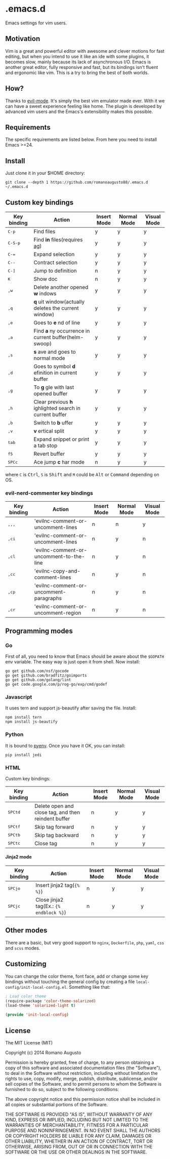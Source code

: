 # .emacs.d
Emacs settings for vim users.

## Motivation
Vim is a great and powerful editor with awesome and clever motions for fast editing, but when you intend to use it like an ide with some plugins, it becomes slow, mainly because its lack of asynchronous I/O.
Emacs is another great editor, fully responsive and fast, but its bindings isn't fluent and ergonomic like vim. This is a try to bring the best of both worlds.

## How?
Thanks to [evil-mode](http://www.emacswiki.org/Evil). It's simply the best vim emulator made ever. With it we can have a sweet experience feeling like home. The plugin is developed by advanced vim users and the Emacs's extensibility makes this possible.

## Requirements
The specific requirements are listed below. From here you need to install Emacs >=24.

## Install
Just clone it in your $HOME directory:

`git clone --depth 1 https://github.com/romanoaugusto88/.emacs.d ~/.emacs.d`

## Custom key bindings
| Key binding                 | Action                                                       | Insert Mode   | Normal Mode   | Visual Mode   |
| -----------                 | -----------                                                  | ---------     | -----------   | ------------  |
| <kbd>C-p</kbd>              | Find files                                                   | y             | y             | y             |
| <kbd>C-S-p</kbd>            | Find **in** files(requires [ag](http://geoff.greer.fm/ag/))  | y             | y             | y             |
| <kbd>C-=</kbd>              | Expand selection                                             | y             | y             | y             |
| <kbd>C--</kbd>              | Contract selection                                           | y             | y             | y             |
| <kbd>C-]</kbd>              | Jump to definition                                           | n             | y             | y             |
| <kbd>K</kbd>                | Show doc                                                     | n             | y             | y             |
| <kbd>,</kbd><kbd>w</kbd>    | Delete another opened **w** indows                           | y             | y             | y             |
| <kbd>,</kbd><kbd>q</kbd>    | **q** uit window(actually deletes the current window)        | y             | y             | y             |
| <kbd>,</kbd><kbd>e</kbd>    | Goes to **e** nd of line                                     | y             | y             | y             |
| <kbd>,</kbd><kbd>a</kbd>    | Find **a** ny occurrence in current buffer(helm-swoop)       | y             | y             | y             |
| <kbd>,</kbd><kbd>s</kbd>    | **s** ave and goes to normal mode                            | y             | y             | y             |
| <kbd>,</kbd><kbd>d</kbd>    | Goes to symbol **d** efinition in current buffer             | y             | y             | y             |
| <kbd>,</kbd><kbd>g</kbd>    | To **g** gle with last opened buffer                         | y             | y             | y             |
| <kbd>,</kbd><kbd>h</kbd>    | Clear previous **h** ighlighted search in current buffer     | y             | y             | y             |
| <kbd>,</kbd><kbd>b</kbd>    | Switch to **b** uffer                                        | y             | y             | y             |
| <kbd>,</kbd><kbd>v</kbd>    | **v** ertical split                                          | y             | y             | y             |
| <kbd>tab</kbd>              | Expand snippet or print a tab stop                           | y             | y             | y             |
| <kbd>f5</kbd>               | Revert buffer                                                | y             | y             | y             |
| <kbd>SPC</kbd><kbd>c</kbd>  | Ace jump **c** har mode                                      | n             | y             | y             |

where `C` is <kbd>Ctrl</kbd>, `S` is <kbd>Shift</kbd> and `M` could be <kbd>Alt</kbd> or <kbd>Command</kbd> depending on OS.

### evil-nerd-commenter key bindings
| Key binding                           | Action                                             | Insert Mode   | Normal Mode   | Visual Mode   |
| -----------                           | -----------                                        | ---------     | -----------   | ------------  |
| <kbd>,</kbd><kbd>,</kbd><kbd>,</kbd>  | 'evilnc-comment-or-uncomment-lines                 | n             | n             | y             |
| <kbd>,</kbd><kbd>c</kbd><kbd>i</kbd>  | 'evilnc-comment-or-uncomment-lines                 | n             | y             | n             |
| <kbd>,</kbd><kbd>c</kbd><kbd>l</kbd>  | 'evilnc-comment-or-uncomment-to-the-line           | n             | y             | n             |
| <kbd>,</kbd><kbd>c</kbd><kbd>c</kbd>  | 'evilnc-copy-and-comment-lines                     | n             | y             | n             |
| <kbd>,</kbd><kbd>c</kbd><kbd>p</kbd>  | 'evilnc-comment-or-uncomment-paragraphs            | n             | y             | n             |
| <kbd>,</kbd><kbd>c</kbd><kbd>r</kbd>  | 'evilnc-comment-or-uncomment-region                | n             | y             | n             |


## Programming modes

### Go
First of all, you need to know that Emacs should be aware about the `$GOPATH` env variable. The easy way is just open it from shell.
Now install:
```
go get github.com/nsf/gocode
go get github.com/bradfitz/goimports
go get github.com/golang/lint
go get code.google.com/p/rog-go/exp/cmd/godef
```

### Javascript
It uses tern and support js-beautify after saving the file.
Install:
```
npm install tern
npm install js-beautify 
```


### Python
It is bound to [pyenv](https://raw.githubusercontent.com/yyuu/pyenv-installer/master/bin/pyenv-installer).
Once you have it OK, you can install:
```
pip install jedi
```

### HTML
Custom key bindings:

| Key binding                             | Action                                               | Insert Mode   | Normal Mode   | Visual Mode   |
| -----------                             | -----------                                          | ---------     | -----------   | ------------  |
| <kbd>SPC</kbd><kbd>t</kbd><kbd>d</kbd>  | Delete open and close tag, and then reindent buffer  | n             | y             | y             |
| <kbd>SPC</kbd><kbd>t</kbd><kbd>f</kbd>  | Skip tag forward                                     | n             | y             | y             |
| <kbd>SPC</kbd><kbd>t</kbd><kbd>b</kbd>  | Skip tag backward                                    | n             | y             | y             |
| <kbd>SPC</kbd><kbd>t</kbd><kbd>c</kbd>  | Close tag                                            | n             | y             | y             |

#### Jinja2 mode
| Key binding                             | Action                                               | Insert Mode   | Normal Mode   | Visual Mode   |
| -----------                             | -----------                                          | ---------     | -----------   | ------------  |
| <kbd>SPC</kbd><kbd>j</kbd><kbd>o</kbd>  | Insert jinja2 tag(`{% %}`)                           | n             | y             | y             |
| <kbd>SPC</kbd><kbd>j</kbd><kbd>c</kbd>  | Close jinja2 tag(Ex.: `{% endblock %}`)              | n             | y             | y             |


## Other modes
There are a basic, but very good support to `nginx`, `Dockerfile`, `php`, `yaml`, `css` and `scss` modes.

## Customizing
You can change the color theme, font face, add or change some key bindings without touching the general config
by creating a file `local-config/init-local-config.el`. Something like that:
```lisp
; Load color theme
(require-package 'color-theme-solarized)
(load-theme 'solarized-light t)

(provide 'init-local-config)
```

## License
The MIT License (MIT)

Copyright (c) 2014 Romano Augusto

Permission is hereby granted, free of charge, to any person obtaining a copy
of this software and associated documentation files (the "Software"), to deal
in the Software without restriction, including without limitation the rights
to use, copy, modify, merge, publish, distribute, sublicense, and/or sell
copies of the Software, and to permit persons to whom the Software is
furnished to do so, subject to the following conditions:

The above copyright notice and this permission notice shall be included in all
copies or substantial portions of the Software.

THE SOFTWARE IS PROVIDED "AS IS", WITHOUT WARRANTY OF ANY KIND, EXPRESS OR
IMPLIED, INCLUDING BUT NOT LIMITED TO THE WARRANTIES OF MERCHANTABILITY,
FITNESS FOR A PARTICULAR PURPOSE AND NONINFRINGEMENT. IN NO EVENT SHALL THE
AUTHORS OR COPYRIGHT HOLDERS BE LIABLE FOR ANY CLAIM, DAMAGES OR OTHER
LIABILITY, WHETHER IN AN ACTION OF CONTRACT, TORT OR OTHERWISE, ARISING FROM,
OUT OF OR IN CONNECTION WITH THE SOFTWARE OR THE USE OR OTHER DEALINGS IN THE
SOFTWARE.

